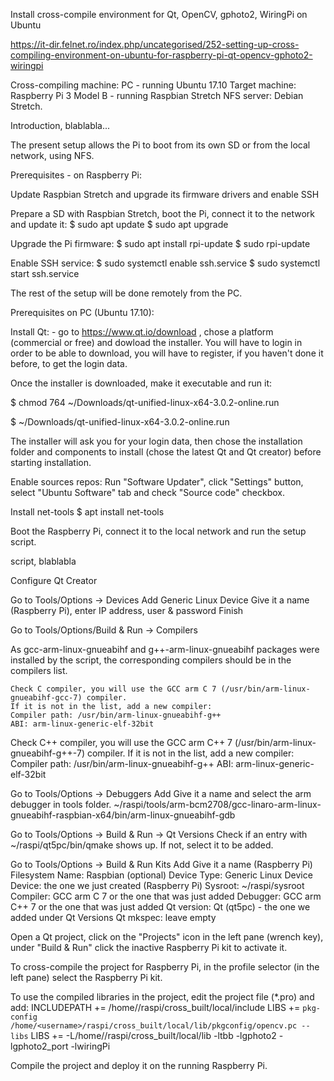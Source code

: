 Install cross-compile environment for Qt, OpenCV, gphoto2, WiringPi on Ubuntu

https://it-dir.felnet.ro/index.php/uncategorised/252-setting-up-cross-compiling-environment-on-ubuntu-for-raspberry-pi-qt-opencv-gphoto2-wiringpi

Cross-compiling machine: PC - running Ubuntu 17.10
Target machine: Raspberry Pi 3 Model B - running Raspbian Stretch
NFS server: Debian Stretch.

Introduction, blablabla...


The present setup allows the Pi to boot from its own SD or from the local network, using NFS.

Prerequisites - on Raspberry Pi:

Update Raspbian Stretch and upgrade its firmware drivers and enable SSH

Prepare a SD with Raspbian Stretch, boot the Pi, connect it to the network  and update it:
$ sudo apt update
$ sudo apt upgrade

Upgrade the Pi firmware:
$ sudo apt install rpi-update
$ sudo rpi-update

Enable SSH service:
$ sudo systemctl enable ssh.service
$ sudo systemctl start ssh.service

The rest of the setup will be done remotely from the PC.


Prerequisites on PC (Ubuntu 17.10):

Install Qt: - go to https://www.qt.io/download , chose a platform (commercial or free) and dowload the installer. You will have to login in order to be able to download, you will have to register, if you haven't done it before, to get the login data.

Once the installer is downloaded, make it executable and run it:

$ chmod 764 ~/Downloads/qt-unified-linux-x64-3.0.2-online.run

$ ~/Downloads/qt-unified-linux-x64-3.0.2-online.run

The installer will ask you for your login data, then chose the installation folder and components to install (chose the latest Qt and Qt creator) before starting installation.

Enable sources repos: Run "Software Updater", click "Settings" button, select "Ubuntu Software" tab and check "Source code" checkbox.

Install net-tools
$ apt install net-tools

Boot the Raspberry Pi, connect it to the local network and run the setup script.

script, blablabla

 

Configure Qt Creator

Go to Tools/Options -> Devices
  Add
    Generic Linux Device
    Give it a name (Raspberry Pi), enter IP address, user & password
    Finish

Go to Tools/Options/Build & Run -> Compilers

   As gcc-arm-linux-gnueabihf and g++-arm-linux-gnueabihf packages were installed by the script,
the corresponding compilers should be in the compilers list.
   
    Check C compiler, you will use the GCC arm C 7 (/usr/bin/arm-linux-gnueabihf-gcc-7) compiler.
    If it is not in the list, add a new compiler:
    Compiler path: /usr/bin/arm-linux-gnueabihf-g++
    ABI: arm-linux-generic-elf-32bit

  Check C++ compiler, you will use the GCC arm C++ 7 (/usr/bin/arm-linux-gnueabihf-g++-7) compiler.
    If it is not in the list, add a new compiler:
    Compiler path: /usr/bin/arm-linux-gnueabihf-g++
    ABI: arm-linux-generic-elf-32bit

Go to Tools/Options -> Debuggers
  Add
    Give it a name and select the arm debugger in tools folder.
    ~/raspi/tools/arm-bcm2708/gcc-linaro-arm-linux-gnueabihf-raspbian-x64/bin/arm-linux-gnueabihf-gdb

Go to Tools/Options -> Build & Run -> Qt Versions
  Check if an entry with ~/raspi/qt5pc/bin/qmake shows up. If not, select it to be added.

  
Go to Tools/Options -> Build & Run
  Kits
    Add
      Give it a name (Raspberry Pi)
      Filesystem Name: Raspbian (optional)
      Device Type: Generic Linux Device
      Device: the one we just created (Raspberry Pi)
      Sysroot: ~/raspi/sysroot
      Compiler: GCC arm C 7 or the one that was just added
      Debugger: GCC arm C++ 7 or the one that was just added
      Qt version: Qt <version> (qt5pc) - the one we added under Qt Versions
      Qt mkspec: leave empty

 

Open a Qt project, click on the "Projects" icon in the left pane (wrench key), under "Build & Run" click the inactive Raspberry Pi kit to activate it.

 

To cross-compile the project for Raspberry Pi, in the profile selector (in the left pane) select the Raspberry Pi kit.

 

To use the compiled libraries in the project, edit the project file (*.pro) and add:
INCLUDEPATH += /home/<username>/raspi/cross_built/local/include
LIBS += `pkg-config /home/<username>/raspi/cross_built/local/lib/pkgconfig/opencv.pc --libs`
LIBS += -L/home/<username>/raspi/cross_built/local/lib -ltbb -lgphoto2 -lgphoto2_port -lwiringPi

 

 Compile the project and deploy it on the running Raspberry Pi.



 

